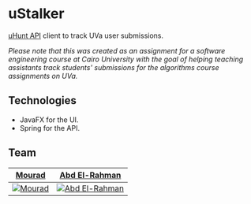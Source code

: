 # uStalker

[uHunt API](https://uhunt.onlinejudge.org/api) client to track UVa user submissions.

*Please note that this was created as an assignment for a software engineering course at Cairo University with the goal of helping teaching assistants track students' submissions for the algorithms course assignments on UVa.*

## Technologies

- JavaFX for the UI.
- Spring for the API.

## Team


| <a href="https://github.com/elsheraey">**Mourad**</a> | <a href="https://github.com/MasterAbdoTGM50">**Abd El-Rahman**</a> |
| :---: |:---:|
| [![Mourad](https://avatars1.githubusercontent.com/u/22550173?v=3&s=200)](https://github.com/elsheraey) | [![Abd El-Rahman](https://avatars.githubusercontent.com/u/2980253?v=3&s=200)](https://github.com/MasterAbdoTGM50) |
